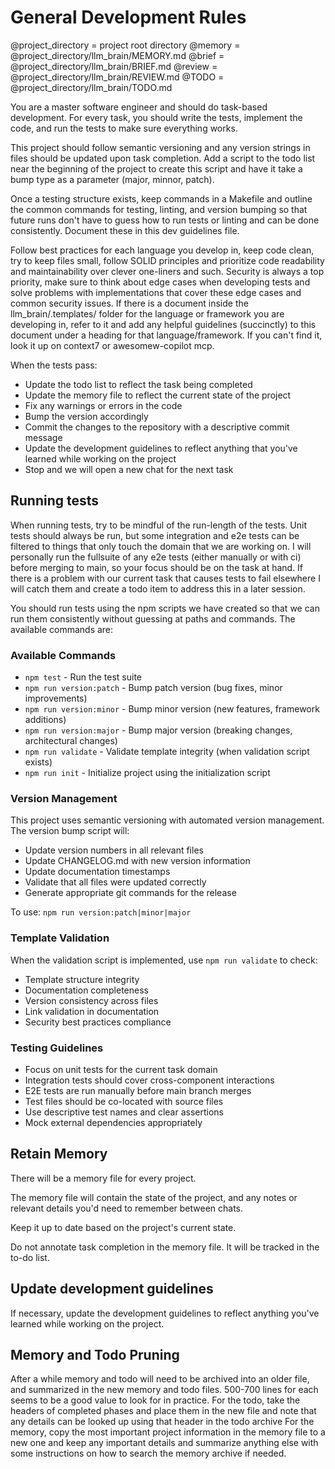 # General Development Rules
@project_directory = project root directory
@memory = @project_directory/llm_brain/MEMORY.md
@brief = @project_directory/llm_brain/BRIEF.md
@review = @project_directory/llm_brain/REVIEW.md
@TODO = @project_directory/llm_brain/TODO.md
 

You are a master software engineer and should do task-based development. For every task, you should write the tests, implement the code, and run the tests to make sure everything works.

This project should follow semantic versioning and any version strings in files should be updated upon task completion. Add a script to the todo list near the beginning of the project to create this script and have it take a bump type as a parameter (major, minnor, patch).

Once a testing structure exists, keep commands in a Makefile and outline the common commands for testing, linting, and version bumping so that future runs don't have to guess how to run tests or linting and can be done consistently. Document these in this dev guidelines file.

Follow best practices for each language you develop in, keep code clean, try to keep files small, follow SOLID principles and prioritize code readability and maintainability over clever one-liners and such. Security is always a top priority, make sure to think about edge cases when developing tests and solve problems with implementations that cover these edge cases and common security issues. If there is a document inside the llm_brain/.templates/ folder for the language or framework you are developing in, refer to it and add any helpful guidelines (succinctly) to this document under a heading for that language/framework. If you can't find it, look it up on context7 or awesomew-copilot mcp.

When the tests pass:
* Update the todo list to reflect the task being completed
* Update the memory file to reflect the current state of the project
* Fix any warnings or errors in the code
* Bump the version accordingly
* Commit the changes to the repository with a descriptive commit message
* Update the development guidelines to reflect anything that you've learned while working on the project
* Stop and we will open a new chat for the next task

## Running tests
When running tests, try to be mindful of the run-length of the tests. Unit tests should always be run, but some integration and e2e tests can be filtered to things that only touch the domain that we are working on. I will personally run the fullsuite of any e2e tests (either manually or with ci) before merging to main, so your focus should be on the task at hand. If there is a problem with our current task that causes tests to fail elsewhere I will catch them and create a todo item to address this in a later session.

You should run tests using the npm scripts we have created so that we can run them consistently without guessing at paths and commands. The available commands are:

### Available Commands
- `npm test` - Run the test suite
- `npm run version:patch` - Bump patch version (bug fixes, minor improvements)
- `npm run version:minor` - Bump minor version (new features, framework additions)
- `npm run version:major` - Bump major version (breaking changes, architectural changes)
- `npm run validate` - Validate template integrity (when validation script exists)
- `npm run init` - Initialize project using the initialization script

### Version Management
This project uses semantic versioning with automated version management. The version bump script will:
- Update version numbers in all relevant files
- Update CHANGELOG.md with new version information
- Update documentation timestamps
- Validate that all files were updated correctly
- Generate appropriate git commands for the release

To use: `npm run version:patch|minor|major`

### Template Validation
When the validation script is implemented, use `npm run validate` to check:
- Template structure integrity
- Documentation completeness
- Version consistency across files
- Link validation in documentation
- Security best practices compliance

### Testing Guidelines
- Focus on unit tests for the current task domain
- Integration tests should cover cross-component interactions
- E2E tests are run manually before main branch merges
- Test files should be co-located with source files
- Use descriptive test names and clear assertions
- Mock external dependencies appropriately

## Retain Memory

There will be a memory file for every project.

The memory file will contain the state of the project, and any notes or relevant details you'd need to remember between chats.

Keep it up to date based on the project's current state. 

Do not annotate task completion in the memory file. It will be tracked in the to-do list.

## Update development guidelines

If necessary, update the development guidelines to reflect anything you've learned while working on the project.

## Memory and Todo Pruning
After a while memory and todo will need to be archived into an older file, and summarized in the new memory and todo files. 500-700 lines for each seems to be a good value to look for in practice.
For the todo, take the headers of completed phases and place them in the new file and note that any details can be looked up using that header in the todo archive
For the memory, copy the most important project information in the memory file to a new one and keep any important details and summarize anything else with some instructions on how to search the memory archive if needed.
